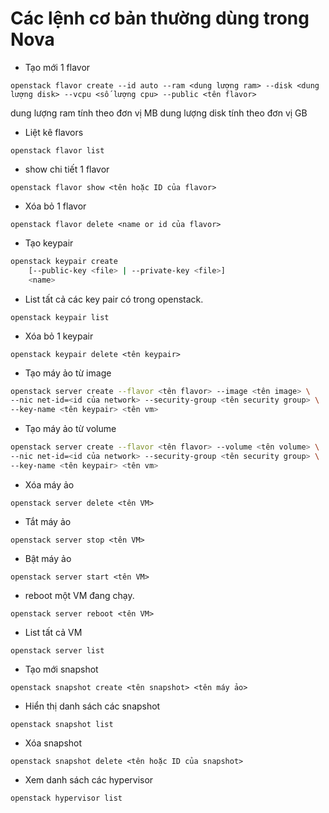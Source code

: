 # Các lệnh cơ bản thường dùng trong Nova

- Tạo mới 1 flavor

`openstack flavor create --id auto --ram <dung lượng ram> --disk <dung lượng disk> --vcpu <số lượng cpu> --public <tên flavor>`

dung lượng ram tính theo đơn vị MB
dung lượng disk tính theo đơn vị GB

- Liệt kê flavors

`openstack flavor list`

- show chi tiết 1 flavor

`openstack flavor show <tên hoặc ID của flavor>`

- Xóa bỏ 1 flavor

`openstack flavor delete <name or id của flavor>`

- Tạo keypair

``` sh
openstack keypair create
    [--public-key <file> | --private-key <file>]
    <name>
```

- List tất cả các key pair có trong openstack.

`openstack keypair list`

- Xóa bỏ 1 keypair

`openstack keypair delete <tên keypair>`


- Tạo máy ảo từ image

``` sh
openstack server create --flavor <tên flavor> --image <tên image> \
--nic net-id=<id của network> --security-group <tên security group> \
--key-name <tên keypair> <tên vm>
```

- Tạo máy ảo từ volume

``` sh
openstack server create --flavor <tên flavor> --volume <tên volume> \
--nic net-id=<id của network> --security-group <tên security group> \
--key-name <tên keypair> <tên vm>
```

-  Xóa máy ảo

`openstack server delete <tên VM>`

- Tắt máy ảo

`openstack server stop <tên VM>`

- Bật máy ảo

`openstack server start <tên VM>`

- reboot một VM đang chạy.

`openstack server reboot <tên VM>`

- List tất cả VM

`openstack server list`

- Tạo mới snapshot

`openstack snapshot create <tên snapshot> <tên máy ảo>`

- Hiển thị danh sách các snapshot

`openstack snapshot list`

- Xóa snapshot

`openstack snapshot delete <tên hoặc ID của snapshot>`

- Xem danh sách các hypervisor

`openstack hypervisor list`
